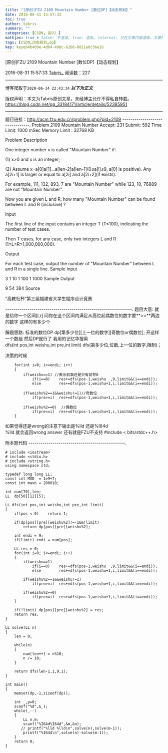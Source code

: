 ```yaml
---
title: "[原创]FZU 2109 Mountain Number [数位DP]【动态规划】"
date: 2016-08-31 15:57:33
toc: true
author: tabris
summary: ""
categories: [CSDN, 各OJ ]
mathjax: true # false: 不渲染, true: 渲染, internal: 只在文章内部渲染，文章列表中不渲染
tags: [CSDN,动态规划,dp]
key: keyeb4b409e-4d04-498c-b266-8811e6c56e16
---
```


[原创]FZU 2109 Mountain Number [数位DP]【动态规划】

2016-08-31 15:57:33  [Tabris_](https://me.csdn.net/qq_33184171) 阅读数：227

---

博客爬取于`2020-06-14 22:43:34`
***以下为正文***

版权声明：本文为Tabris原创文章，未经博主允许不得私自转载。
https://blog.csdn.net/qq_33184171/article/details/52385951

<!-- more -->

---

题目链接：http://acm.fzu.edu.cn/problem.php?pid=2109
--------------------------------.
Problem 2109 Mountain Number
Accept: 231    Submit: 592
Time Limit: 1000 mSec    Memory Limit : 32768 KB

 Problem Description

One integer number x is called "Mountain Number" if:

(1) x>0 and x is an integer;

(2) Assume x=a[0]a[1]...a[len-2]a[len-1](0≤a[i]≤9, a[0] is positive). Any a[2i+1] is larger or equal to a[2i] and a[2i+2](if exists).

For example, 111, 132, 893, 7 are "Mountain Number" while 123, 10, 76889 are not "Mountain Number".

Now you are given L and R, how many "Mountain Number" can be found between L and R (inclusive) ?

 Input

The first line of the input contains an integer T (T≤100), indicating the number of test cases.

Then T cases, for any case, only two integers L and R (1≤L≤R≤1,000,000,000).

 Output

For each test case, output the number of "Mountain Number" between L and R in a single line.
 Sample Input

3
1 10
1 100
1 1000
 Sample Output

9
54
384
 Source

“高教社杯”第三届福建省大学生程序设计竞赛

---------------------------------------------------------------.
题目大意:
就是给你一个区间[l,r]
问你在这个区间内满足从高位起偶数位的数字要**>=**两边的数字 这样的有多少个

解题思路:
标准的数位DP
dp[第多少位][上一位的数字][奇数位or偶数位];
开这样一个数组 然后DP就行了 
我用的记忆华搜索  
dfs(int pos,int weishu,int pre,int limit)
dfs(第多少位,位数,上一位的数字,限制)；

决策的时候
```
    for(int i=0; i<=endi; i++)
    {
        if(weishu==1) //表示前面还是只有前导0
            if(i==0)    res+=dfs(pos-1,weishu  ,9,limit&&(i==endi));
            else        res+=dfs(pos-1,weishu+1,i,limit&&(i==endi));

        if(weishu%2==1&&weishu!=1)//奇数位
            if(pre>=i)  res+=dfs(pos-1,weishu+1,i,limit&&(i==endi));

        if(weishu%2==0)  //偶数位
            if(pre<=i)  res+=dfs(pos-1,weishu+1,i,limit&&(i==endi));
    }
```


如果觉得还是wrong的注意下输出是%lld 还是%I64d     
%lld 就会返回wrong answer
还有就是FZU不支持  #include < bits/stdc++.h>

附本题代码
------------------------------------------------.
```
# include <iostream>
# include <stdio.h>
# include <string.h>
using namespace std;

typedef long long LL;
const int MOD  = 1e9+7;
const int maxn = 200010;

int num[70],len;
LL  dp[50][12][5];

LL dfs(int pos,int weishu,int pre,int limit)
{
    if(pos < 0)    return 1;

    if(dp[pos][pre][weishu%2]!=-1&&!limit)
        return dp[pos][pre][weishu%2];

    int endi = 9;
    if(limit) endi = num[pos];

    LL res = 0;
    for(int i=0; i<=endi; i++)
    {
        if(weishu==1)
            if(i==0)    res+=dfs(pos-1,weishu  ,9,limit&&(i==endi));
            else        res+=dfs(pos-1,weishu+1,i,limit&&(i==endi));

        if(weishu%2==1&&weishu!=1)
            if(pre>=i)  res+=dfs(pos-1,weishu+1,i,limit&&(i==endi));

        if(weishu%2==0)
            if(pre<=i)  res+=dfs(pos-1,weishu+1,i,limit&&(i==endi));
    }

    if(!limit) dp[pos][pre][weishu%2] = res;
    return res;
}

LL solve(LL n)
{
    len = 0;

    while(n)
    {
        num[len++] = n%10;
        n /= 10;
    }

    return dfs(len-1,1,9,1);
}

int main()
{
    memset(dp,-1,sizeof(dp));

    int _,p=0;
    scanf("%d",&_);
    while(_--)
    {
        LL n,m;
        scanf("%I64d%I64d",&m,&n);
       // printf("%lld %lld\n",solve(n),solve(m-1));
        printf("%I64d\n",solve(n)-solve(m-1));
    }
    return 0;
}

```
